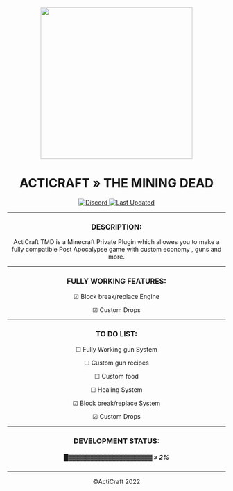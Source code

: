 <article align="center">
<img src="https://github.com/LeehamElectronics/dashboard-icons/blob/master/png/minecraft.png" style="height: 350px; " > 
</article>
<h1 align="center"> ACTICRAFT » THE MINING DEAD</h1>

<p align="center">
    <a href="https://discord.gg/acticraft">
        <img alt="Discord" src="https://img.shields.io/discord/912333006558097428?color=7289DA&label=Discord&logo=discord&logoColor=7289DA">
        <img alt="Last Updated" src="https://img.shields.io/github/last-commit/ActiCraft/ActiTMD">   
</a>

<hr>
<article>
<h3 align="center"> DESCRIPTION:</h3>
<p align="center"> ActiCraft TMD is a Minecraft Private Plugin which allowes you to make a fully compatible  Post Apocalypse game with custom economy , guns and more.</p>


</article>
<hr>
<article align="center">
<h3  > FULLY WORKING FEATURES:</h3>
<p> ☑ Block break/replace Engine</p>
<p> ☑ Custom Drops</p>
</article>
<hr>
<article align="center">
<h3> TO DO LIST:</h3>
<p> ☐ Fully Working gun System</p></li>
<p> ☐ Custom gun recipes</p></li>
<p> ☐ Custom food</p></li>
<p> ☐ Healing System</p></li>
<p> ☑ Block break/replace System</p></li>
<p> ☑ Custom Drops </p></li>

</article>
<hr>
<article align="center">
<h3> DEVELOPMENT STATUS: </h3>
<h5> █▓▓▓▓▓▓▓▓▓▓▓▓▓▓▓▓▓▓▓ » 2%</h5>

</article>
<hr>

<p align="center">
    &copy;ActiCraft 2022
</p>
